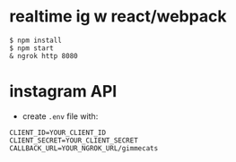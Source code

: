 # realtime ig w react/webpack

```
$ npm install
$ npm start
& ngrok http 8080
```

# instagram API
  * create `.env` file with:
```
CLIENT_ID=YOUR_CLIENT_ID
CLIENT_SECRET=YOUR_CLIENT_SECRET
CALLBACK_URL=YOUR_NGROK_URL/gimmecats
```